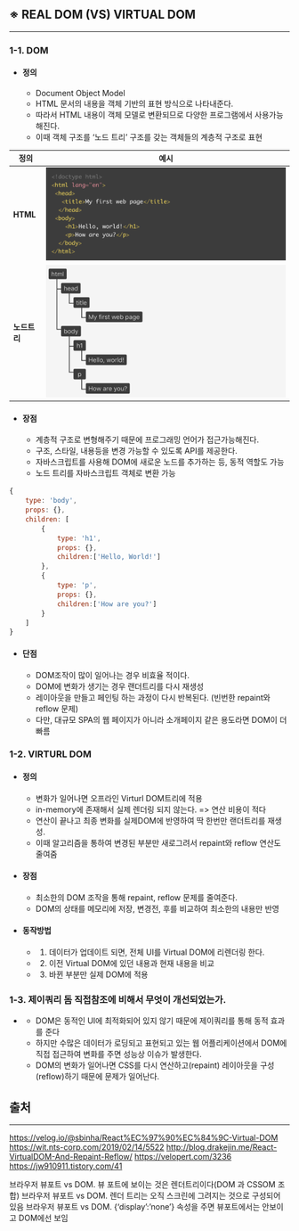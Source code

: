 ## ※ REAL DOM (VS) VIRTUAL DOM

---

### 1-1. DOM

-   #### 정의

    -   Document Object Model
    -   HTML 문서의 내용을 객체 기반의 표현 방식으로 나타내준다.
    -   따라서 HTML 내용이 객체 모델로 변환되므로 다양한 프로그램에서 사용가능해진다.
    -   이때 객체 구조를 ‘노드 트리’ 구조를 갖는 객체들의 계층적 구조로 표현

| 정의         | 예시                                         |
| ------------ | -------------------------------------------- |
| **HTML**     | ![미션6 GIF](./img/DOM_vs_Virtual_DOM_1.png) |
| **노드트리** | ![미션6 GIF](./img/DOM_vs_Virtual_DOM_2.png) |

-   #### 장점
    -   계층적 구조로 변형해주기 때문에 프로그래밍 언어가 접근가능해진다.
    -   구조, 스타일, 내용등을 변경 가능할 수 있도록 API를 제공한다.
    -   자바스크립트를 사용해 DOM에 새로운 노드를 추가하는 등, 동적 역할도 가능
    -   노드 트리를 자바스크립트 객체로 변환 가능

```javascript
{
    type: 'body',
    props: {},
    children: [
        {
            type: 'h1',
            props: {},
            children:['Hello, World!']
        },
        {
            type: 'p',
            props: {},
            children:['How are you?']
        }
    ]
}
```

-   #### 단점

    -   DOM조작이 많이 일어나는 경우 비효율 적이다.
    -   DOM에 변화가 생기는 경우 랜더트리를 다시 재생성
    -   레이아웃을 만들고 페인팅 하는 과정이 다시 반복된다. (빈번한 repaint와 reflow 문제)
    -   다만, 대규모 SPA의 웹 페이지가 아니라 소개페이지 같은 용도라면 DOM이 더 빠름

### 1-2. VIRTURL DOM

-   #### 정의

    -   변화가 일어나면 오프라인 Virturl DOM트리에 적용
    -   in-memory에 존재해서 실제 렌더링 되지 않는다. => 연산 비용이 적다
    -   연산이 끝나고 최종 변화를 실제DOM에 반영하여 딱 한번만 랜더트리를 재생성.
    -   이때 알고리즘을 통하여 변경된 부분만 새로그려서 repaint와 reflow 연산도 줄여줌

-   #### 장점

    -   최소한의 DOM 조작을 통해 repaint, reflow 문제를 줄여준다.
    -   DOM의 상태를 메모리에 저장, 변경전, 후를 비교하여 최소한의 내용만 반영

-   #### 동작방법
    -   1. 데이터가 업데이트 되면, 전체 UI를 Virtual DOM에 리렌더링 한다.
    -   2. 이전 Virtual DOM에 있던 내용과 현재 내용을 비교
    -   3. 바뀐 부분만 실제 DOM에 적용

### 1-3. 제이쿼리 돔 직접참조에 비해서 무엇이 개선되었는가.

-   -   DOM은 동적인 UI에 최적화되어 있지 않기 때문에 제이쿼리를 통해 동적 효과를 준다
    -   하지만 수많은 데이터가 로딩되고 표현되고 있는 웹 어플리케이션에서 DOM에 직접 접근하여 변화를 주면 성능상 이슈가 발생한다.
    -   DOM의 변화가 일어나면 CSS를 다시 연산하고(repaint) 레이아웃을 구성(reflow)하기 때문에 문제가 일어난다.

## 출처

---

https://velog.io/@sbinha/React%EC%97%90%EC%84%9C-Virtual-DOM
https://wit.nts-corp.com/2019/02/14/5522
http://blog.drakejin.me/React-VirtualDOM-And-Repaint-Reflow/
https://velopert.com/3236
https://jw910911.tistory.com/41

브라우저 뷰포트 vs DOM. 뷰 포트에 보이는 것은 렌더트리이다(DOM 과 CSSOM 조합)
브라우저 뷰포트 vs DOM. 렌더 트리는 오직 스크린에 그려지는 것으로 구성되어 있음
브라우저 뷰포트 vs DOM. {‘display’:’none’} 속성을 주면 뷰포트에서는 안보이고 DOM에선 보임
